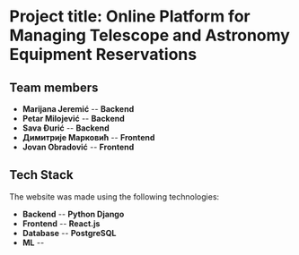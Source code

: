 # Project title: Online Platform for Managing Telescope and Astronomy Equipment Reservations

## Team members

-  __Marijana Jeremić__  -- __Backend__
-  __Petar Milojević__   -- __Backend__
-  __Sava Đurić__  -- __Backend__
-  __Димитрије Марковић__  -- __Frontend__
-  __Jovan Obradović__  -- __Frontend__

## Tech Stack
  The website was made using the following technologies:

-  __Backend__     -- __Python Django__
-  __Frontend__    -- __React.js__
-  __Database__    -- __PostgreSQL__
-  __ML__  --
